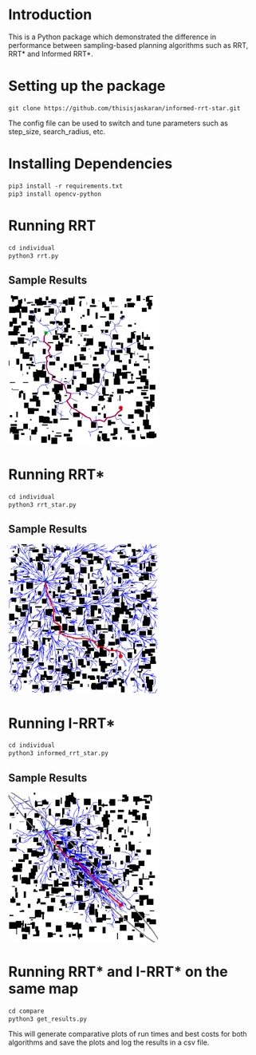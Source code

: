 # Introduction
This is a Python package which demonstrated the difference in performance between sampling-based planning algorithms such as RRT, RRT* and Informed RRT*.
# Setting up the package
```
git clone https://github.com/thisisjaskaran/informed-rrt-star.git
```
The config file can be used to switch and tune parameters such as step_size, search_radius, etc.
# Installing Dependencies
```
pip3 install -r requirements.txt
pip3 install opencv-python
```
# Running RRT
```
cd individual
python3 rrt.py
```
## Sample Results
<img src="media/rrt_output.png" width = "300" height = "300">

# Running RRT*
```
cd individual
python3 rrt_star.py
```
## Sample Results
<img src="media/rrt_star_output.png" width = "300" height = "300">

# Running I-RRT*
```
cd individual
python3 informed_rrt_star.py
```
## Sample Results
<img src="media/informed_rrt_star_output.png" width = "300" height = "300">

# Running RRT* and I-RRT* on the same map
```
cd compare
python3 get_results.py
```
This will generate comparative plots of run times and best costs for both algorithms and save the plots and log the results in a csv file.